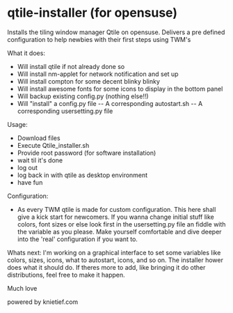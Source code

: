 # qtile-installer (for opensuse)
Installs the tiling window manager Qtile on opensuse. 
Delivers a pre defined configuration to help newbies with their first steps using TWM's

What it does:
  - Will install qtile if not already done so
  - Will install nm-applet for network notification and set up
  - Will install compton for some decent blinky blinky
  - Will install awesome fonts for some icons to display in the bottom panel
  - Will backup existing config.py (nothing else!!)
  - Will "install" a config.py file
  -- A corresponding autostart.sh
  -- A corresponding usersetting.py file
  
Usage:
  - Download files 
  - Execute Qtile_installer.sh
  - Provide root password (for software installation)
  - wait til it's done
  - log out 
  - log back in with qtile as desktop environment
  - have fun

Configuration:
  - As every TWM qtile is made for custom configuration. This here shall give a kick start for newcomers. If you wanna change initial stuff like colors, font sizes or else look first in the usersetting.py file an fiddle with the variable as you please. Make yourself comfortable and dive deeper into the 'real' configuration if you want to.

Whats next:
I'm working on a graphical interface to set some variables like colors, sizes, icons, what to autostart, icons, and so on. The installer hower does what it should do. If theres more to add, like bringing it do other distributions, feel free to make it happen. 

Much love


powered by knietief.com
